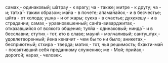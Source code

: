 самах̣ - одинаковый; ш́атрау - к врагу; ча - также; митре - к другу; ча - и; татха̄ - таким образом; ма̄на - в почете; апама̄найох̣ - и в бесчестье; ш́ӣта - от холода; ушн̣а - и от жары; сукха - в счастье; дух̣кхешу - и в страдании; самах̣ - уравновешенный; сан̇га-виварджитах̣ - отказавшийся от всякого общения; тулйа - одинаковый; нинда̄ - и в бесславии; стутих̣ - тот, кто в славе; маунӣ - молчаливый; сантушт̣ах̣ - удовлетворенный; йена кеначит - чем бы то ни было; аникетах̣ - бесприютный; стхира - тверда; матих̣ - тот, чья решимость; бхакти-ма̄н - посвятивший себя преданному служению; ме - Мой; прийах̣ - дорогой; нарах̣ - человек.